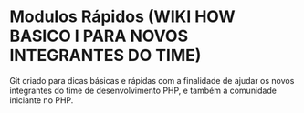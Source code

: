 # Modulos Rápidos (WIKI HOW BASICO I PARA NOVOS INTEGRANTES DO TIME)
Git criado para dicas básicas e rápidas com a finalidade de ajudar os novos integrantes do time de desenvolvimento PHP, e também a comunidade iniciante no PHP.
